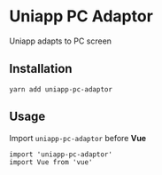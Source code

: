 # Uniapp PC Adaptor

Uniapp adapts to PC screen

## Installation

```
yarn add uniapp-pc-adaptor
```

## Usage

Import `uniapp-pc-adaptor` before **Vue**

```
import 'uniapp-pc-adaptor'
import Vue from 'vue'
```